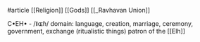 #article 
[[Religion]]
[[Gods]]
[[_Ravhavan Union]]

C•EH• - /ǁɶɦ/
domain: language, creation, marriage, ceremony, government, exchange (ritualistic things)
patron of the [[Elh]]